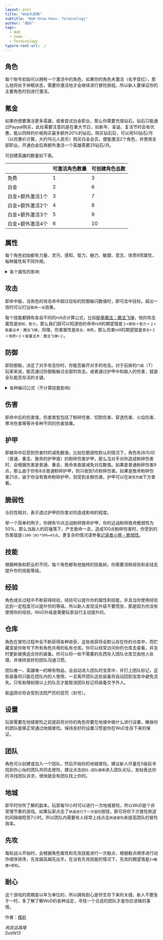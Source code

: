 ```yaml
---
layout: post
title: "WoD大辞典"
subtitle: "WoD Know Hows: Terminology"
author: "楪祈"
tags:
  - WoD
  - Game
  - Terminology
typora-root-url: ./
---
```


## 角色

每个账号初始可以拥有一个激活中的角色，如果你的角色未激活（名字变红），那么他将处于休眠状态，需要你激活他才会继续进行冒险旅程。所以新人要保证你的主要角色时刻进行激活。

## 氪金

如果你想要激活更多英雄，或者尝试白金职业，那么你需要充值钻石。钻石只能通过Paypal购买，此处需要注意的是在重大节日，如新年、圣诞、复活节时会有优惠，能以同样的价格购买最多额外20%的钻石。购买钻石后，可以用50钻石/月（以优惠价计算，大约16元人民币）购买白金会员，便能激活2个角色，并使用全部职业。开通白金后再额外激活一个英雄需要25钻石/月。

可创建英雄的数量如下表。

|                  | 可激活角色数量 | 可创建角色总数 |
| ---------------- | -------------- | -------------- |
| 免费             | 1              | 3              |
| 白金             | 2              | 6              |
| 白金+额外激活1个 | 3              | 7              |
| 白金+额外激活2个 | 4              | 8              |
| 白金+额外激活3个 | 5              | 9              |
| 白金+额外激活4个 | 6              | 10             |



## 属性

每个角色初始都有力量、灵巧、感知、智力、魅力、敏捷、意志、体质8项属性，每种属性有不同作用。

<details><summary>各个属性的影响</summary>
{% highlight plaintext %}
力量 st 影响近战远程伤害和体力
体质 co 影响体力（比力量的影响大）
智力 in 影响法力和魔法防御
灵巧 dx 影响近战远程命中和近战躲闪
魅力 ch 影响诅咒和治愈能力，诅咒攻击命中和躲闪
敏捷 ag 影响近战躲闪和远程伤害及出手速度
感知 pe 影响远程命中和躲闪及出手速度
意志 wi 影响魔法和诅咒躲闪，法力（比智力影响大）
体力 3*体质+2*力量
法力 3*意志+2*智力
先攻 2*敏捷+感知
{% endhighlight %}
</details>

## 攻击

即命中骰，当角色的攻击命中超过目标的防御躲闪数值时，即可击中目标。超出一倍时可以打出`致命一击`效果。

每个技能都拥有各自不同的roll点计算公式，比如[能量魔法：魔法飞弹](http://canto.world-of-dungeons.org/wod/spiel/hero/skill.php?name=%E8%83%BD%E9%87%8F%E6%B3%95%E6%9C%AF%EF%BC%9A%E9%AD%94%E6%B3%95%E9%A3%9E%E5%BC%B9)，他的攻击属性是`感知，智力`，那么我们就可以知道他的命中roll的期望值是`２×感知＋智力＋２×能量法术：魔法飞弹`，同理，伤害属性是`意志，体质`，那么伤害roll的期望就是`意志÷２＋体质÷３＋能量法术：魔法飞弹÷２`。

## 防御

即防御骰，决定了对手攻击你时，你能否躲开对手的攻击。对于前排的`门板`（T）玩家来说，能否通过防御骰躲过全部的攻击，或者通过护甲中和敌人的伤害，就是全队能否存活的关键。

<details><summary>各种躲闪公式（不计算技能影响）</summary>
{% highlight plaintext %}
近战 2*敏捷+灵巧
远程 2*敏捷+感知
魔法 2*意志+智力
心理 2*意志+魅力
诅咒 2*魅力+意志
疾病 2*体质+魅力
陷阱 2*感知+敏捷
自然 2*意志+敏捷
偷袭 2*感知+智力
爆破 2*敏捷+感知
冲击 2*灵巧+力量
魔法弹 2*智力+敏捷
撞击 3*敏捷
{% endhighlight %}
</details>


## 伤害

即命中后的伤害值，伤害类型包括了粉碎伤害、切割伤害、穿透伤害、火焰伤害、寒冷伤害等等许多种不同的伤害效果。

## 护甲

即被命中后受到伤害时的减免数值，比如在脆弱性默认的情况下，角色有[8/5/0]（普通、重击、致命的护甲值）的粉碎伤害护甲，那么当对手对你造成粉碎伤害时，会根据伤害是普通、重击、致命来直接减免对应数值。如果是普通粉碎伤害9点，那么由于你有8点普通粉碎护甲，则只收到1点粉碎伤害。如果是致命粉碎伤害21点，由于你没有致命粉碎护甲，则受到全额伤害。护甲可以在`属性页面`下方查看。

## 脆弱性

与抗性相对，表示透过护甲的伤害对你造成影响的程度。

举一个简单的例子，你拥有10点近战粉碎致命护甲，你的近战粉碎致命脆弱性为50%，那么当敌人的巨锤落下，产生致命一击，造成100点粉碎伤害时，你受到的伤害就是`(100-10)*50%=45点`。更复杂的情况请参看[记录者小屋 - 脆弱性](http://canto.world-of-dungeons.org/wod/spiel/forum/viewtopic.php?id=1440733&board=kein)。

## 技能

根据种族和职业的不同，每个角色都有他独特的技能树，你需要消耗经验和金钱去提升你的技能等级。

## 经验

角色成长过程中不断获得经验，经验可以提升你的属性和技能，并且当你使用经验达到一定程度可以提升你的等级。所以新人发现没升级不要慌张，那是因为你没有使用你的经验，WoD升级是需要玩家自行主动提升的。

## 仓库

角色在冒险过程中会不断获得各种收获，这些收获将会默认存在你的仓库中，而贮藏室是你账号下所有角色共用的私有仓库。你可以经常访问你的仓库去查看，并及时更新替换适合你的装备。你可以将一些不需要的东西存入团队仓库交由他人处理，并保持良好的团队沟通习惯。

团队唯一、英雄唯一的稀有物品，会自动进入团队的宝库中，并打上团队标记，这些装备将只能在团队内的人使用，一旦离开团队这些装备将自动回到宝库中避免流失。只有助理权限以上的队员才能取消团队标记将装备交予外人。

偷盗团仓将会受到法院严厉的惩罚（封号）。

## 设置

玩家需要在地城冒险之前提前将对你的角色将要在地城中做什么进行设置，确保你的团队能够正常通过地城冒险。保持良好的设置习惯是你在WoD生存下来的保证。

## 团队

角色可以创建或加入一个团队，然后开始你的地城冒险。建议新人尽量在5级前寻找到你心怡的团队共同去冒险，建议点击`团队-团队搜索`进入团队论坛，发帖表达你的寻找团队诉求，很快就会有团队找上你的。

## 地城

即平时你所了解的副本。玩家每10小时可以进行一次地城冒险，所以WoD是个非常慢节奏的游戏。如果玩家点击了`快速进行下一次冒险`按钮，即可将你下次冒险旅途的间隔缩短至7小时。所以团队内需要有人经常上线点击`快速冒险`来提高团队的冒险效率。

## 先攻

每轮战斗开始时，会根据角色属性和先攻技能进行一次骰点，根据骰点顺序进行动作顺序排序，先攻越高越先出手。在没有先攻技能的情况下，先攻的期望值是`2×敏捷+感知`。

## 耐心

这个游戏的周期是以年为单位的，所以拥有耐心是你生存下来的关键。新人不要急于一时，多了解了解WoD的各种设定，寻找一个合适的团队才是你应该做的事情。



作者：[楪祈](http://canto.world-of-dungeons.org/wod/spiel/profiles/player.php?id=79747&session_hero_id=168332)

*祝武运昌隆  
DotIN13*